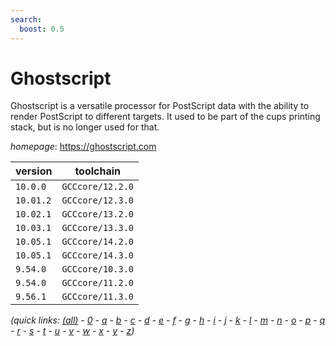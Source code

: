 ```yaml
---
search:
  boost: 0.5
---
```

# Ghostscript

Ghostscript is a versatile processor for PostScript data with the ability to render PostScript to  different targets. It used to be part of the cups printing stack, but is no longer used for that.

*homepage*: <https://ghostscript.com>

version | toolchain
--------|----------
``10.0.0`` | ``GCCcore/12.2.0``
``10.01.2`` | ``GCCcore/12.3.0``
``10.02.1`` | ``GCCcore/13.2.0``
``10.03.1`` | ``GCCcore/13.3.0``
``10.05.1`` | ``GCCcore/14.2.0``
``10.05.1`` | ``GCCcore/14.3.0``
``9.54.0`` | ``GCCcore/10.3.0``
``9.54.0`` | ``GCCcore/11.2.0``
``9.56.1`` | ``GCCcore/11.3.0``


*(quick links: [(all)](../index.md) - [0](../0/index.md) - [a](../a/index.md) - [b](../b/index.md) - [c](../c/index.md) - [d](../d/index.md) - [e](../e/index.md) - [f](../f/index.md) - [g](../g/index.md) - [h](../h/index.md) - [i](../i/index.md) - [j](../j/index.md) - [k](../k/index.md) - [l](../l/index.md) - [m](../m/index.md) - [n](../n/index.md) - [o](../o/index.md) - [p](../p/index.md) - [q](../q/index.md) - [r](../r/index.md) - [s](../s/index.md) - [t](../t/index.md) - [u](../u/index.md) - [v](../v/index.md) - [w](../w/index.md) - [x](../x/index.md) - [y](../y/index.md) - [z](../z/index.md))*

